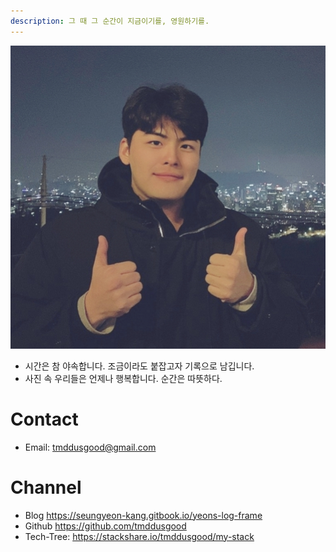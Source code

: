 ```yaml
---
description: 그 때 그 순간이 지금이기를, 영원하기를.
---
```

![](Assets/Seungyeon_Kang.jpeg)
* 시간은 참 야속합니다. 조금이라도 붙잡고자 기록으로 남깁니다.
* 사진 속 우리들은 언제나 행복합니다. 순간은 따뜻하다.
  <br>

# Contact
* Email: tmddusgood@gmail.com

# Channel
* Blog https://seungyeon-kang.gitbook.io/yeons-log-frame
* Github https://github.com/tmddusgood
* Tech-Tree: https://stackshare.io/tmddusgood/my-stack